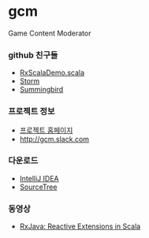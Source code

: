 gcm
===

Game Content Moderator

### github 친구들

* [RxScalaDemo.scala](https://github.com/Netflix/RxJava/blob/master/language-adaptors/rxjava-scala/src/examples/scala/rx/lang/scala/examples/RxScalaDemo.scala)
* [Storm](https://github.com/nathanmarz/storm)
* [Summingbird](https://github.com/twitter/summingbird)

### 프로젝트 정보

* [프로젝트 홈페이지](http://meslab.snu.ac.kr/courses/2014s/project/)
* http://gcm.slack.com

### 다운로드

* [IntelliJ IDEA](http://www.jetbrains.com/idea/)
* [SourceTree](http://www.sourcetreeapp.com/)

### 동영상

* [RxJava: Reactive Extensions in Scala](http://www.youtube.com/watch?v=tOMK_FYJREw)